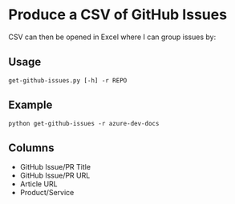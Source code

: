 # Produce a CSV of GitHub Issues

CSV can then be opened in Excel where I can group issues by:

## Usage
`get-github-issues.py [-h] -r REPO`

## Example
`python get-github-issues -r azure-dev-docs`

## Columns

- GitHub Issue/PR Title
- GitHub Issue/PR URL
- Article URL
- Product/Service
